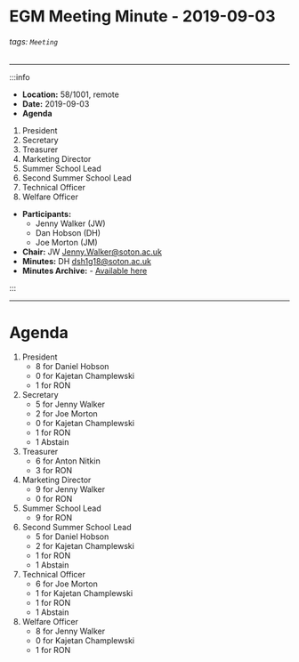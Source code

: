 EGM Meeting Minute - 2019-09-03
===
###### tags: `Meeting`
-------------------------------------------------------------

:::info
- **Location:** 58/1001, remote
- **Date:** 2019-09-03
- **Agenda**
1. President
2. Secretary
3. Treasurer
4. Marketing Director
5. Summer School Lead
6. Second Summer School Lead
7. Technical Officer
8. Welfare Officer
- **Participants:**
    - Jenny Walker (JW)
    - Dan Hobson (DH)
    - Joe Morton (JM)
- **Chair:** JW <Jenny.Walker@soton.ac.uk>
- **Minutes:** DH <dsh1g18@soton.ac.uk>
- **Minutes Archive:** - [Available here](https://github.com/roboticsoutreach/minutes/)

:::

-------------------------------------------------------------

# Agenda
1. President
    - 8 for Daniel Hobson
    - 0 for Kajetan Champlewski
    - 1 for RON
2. Secretary
    - 5 for Jenny Walker
    - 2 for Joe Morton
    - 0 for Kajetan Champlewski
    - 1 for RON
    - 1 Abstain
3. Treasurer
    - 6 for Anton Nitkin
    - 3 for RON
4. Marketing Director
    - 9 for Jenny Walker
    - 0 for RON
5. Summer School Lead
    - 9 for RON
6. Second Summer School Lead
    - 5 for Daniel Hobson
    - 2 for Kajetan Champlewski
    - 1 for RON
    - 1 Abstain
7. Technical Officer
    - 6 for Joe Morton
    - 1 for Kajetan Champlewski
    - 1 for RON
    - 1 Abstain
8. Welfare Officer
    - 8 for Jenny Walker
    - 0 for Kajetan Champlewski
    - 1 for RON
    


